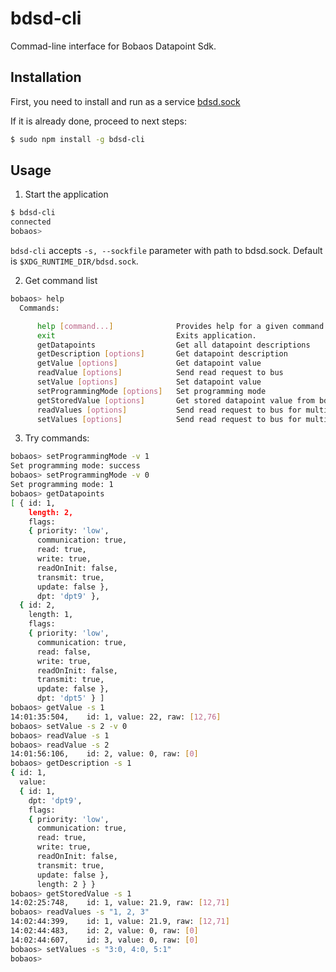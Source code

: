 # bdsd-cli

Commad-line interface for Bobaos Datapoint Sdk.

## Installation

First, you need to install and run as a service [bdsd.sock](https://github.com/shabunin/bdsd.sock)

If it is already done, proceed to next steps:

```sh
$ sudo npm install -g bdsd-cli
```
## Usage

1. Start the application

```sh
$ bdsd-cli
connected
bobaos> 
```

`bdsd-cli` accepts `-s, --sockfile` parameter with path to bdsd.sock. Default is `$XDG_RUNTIME_DIR/bdsd.sock`.

2. Get command list

```sh
bobaos> help
  Commands:

      help [command...]              Provides help for a given command.
      exit                           Exits application.
      getDatapoints                  Get all datapoint descriptions
      getDescription [options]       Get datapoint description
      getValue [options]             Get datapoint value
      readValue [options]            Send read request to bus
      setValue [options]             Set datapoint value
      setProgrammingMode [options]   Set programming mode
      getStoredValue [options]       Get stored datapoint value from bdsd.sock
      readValues [options]           Send read request to bus for multiple values
      setValues [options]            Send read request to bus for multiple numerical/bool values

```

3. Try commands:

```sh
bobaos> setProgrammingMode -v 1
Set programming mode: success
bobaos> setProgrammingMode -v 0
Set programming mode: 1
bobaos> getDatapoints
[ { id: 1,
    length: 2,
    flags:
    { priority: 'low',
      communication: true,
      read: true,
      write: true,
      readOnInit: false,
      transmit: true,
      update: false },
      dpt: 'dpt9' },
  { id: 2,
    length: 1,
    flags:
    { priority: 'low',
      communication: true,
      read: false,
      write: true,
      readOnInit: false,
      transmit: true,
      update: false },
      dpt: 'dpt5' } ]
bobaos> getValue -s 1
14:01:35:504,    id: 1, value: 22, raw: [12,76]
bobaos> setValue -s 2 -v 0
bobaos> readValue -s 1
bobaos> readValue -s 2
14:01:56:106,    id: 2, value: 0, raw: [0]
bobaos> getDescription -s 1
{ id: 1,
  value:
  { id: 1,
    dpt: 'dpt9',
    flags:
    { priority: 'low',
      communication: true,
      read: true,
      write: true,
      readOnInit: false,
      transmit: true,
      update: false },
      length: 2 } }
bobaos> getStoredValue -s 1
14:02:25:748,    id: 1, value: 21.9, raw: [12,71]
bobaos> readValues -s "1, 2, 3"
14:02:44:399,    id: 1, value: 21.9, raw: [12,71]
14:02:44:483,    id: 2, value: 0, raw: [0]
14:02:44:607,    id: 3, value: 0, raw: [0]
bobaos> setValues -s "3:0, 4:0, 5:1"
bobaos>

```
